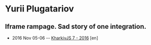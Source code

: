 # Yurii Plugatariov

## Iframe rampage. Sad story of one integration.
- 2016 Nov 05-06 -- [KharkivJS 7 - 2016](https://www.youtube.com/watch?v=6R7H_Jboaf8) [en]   
